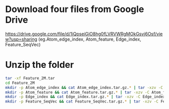 # Download four files from Google Drive 
https://drive.google.com/file/d/1iQpseiGjO8hg0fLVRVWRgMOkGsvj6Osf/view?usp=sharing
(eg.Atom_edge_index, Atom_feature, Edge_index, Feature_SeqVec)

# Unzip the folder
```bash
tar -xf Feature_2M.tar
cd Feature_2M
mkdir -p Atom_edge_index && cat Atom_edge_index.tar.gz.* | tar -xzv -C Atom_edge_index
mkdir -p Atom_feature && cat Atom_feature.tar.gz.* | tar -xzv -C Atom_feature
mkdir -p Edge_index && cat Edge_index.tar.gz.* | tar -xzv -C Edge_index
mkdir -p Feature_SeqVec && cat Feature_SeqVec.tar.gz.* | tar -xzv -C Feature_SeqVec
```


